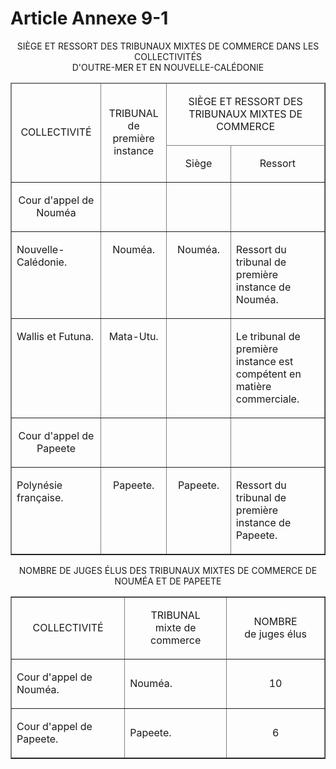 # Article Annexe 9-1

<p align='center'>SIÈGE ET RESSORT DES TRIBUNAUX MIXTES DE COMMERCE DANS LES COLLECTIVITÉS<br/>D'OUTRE-MER ET EN NOUVELLE-CALÉDONIE</p><table border='1' cellSpacing='1' width='740' align='center' cellPadding='0'><thead><tr><td rowSpan='2' width='130'><p align='center'>COLLECTIVITÉ</p></td><td rowSpan='2' width='91'><p align='center'>TRIBUNAL<br/>de première instance</p></td><td colSpan='2'><p align='center'>SIÈGE ET RESSORT DES TRIBUNAUX MIXTES DE COMMERCE</p></td></tr><tr><td width='91'><p align='center'>Siège</p></td><td width='143'><p align='center'>Ressort</p></td></tr></thead><tbody><tr><td vAlign='top'><p align='center'>Cour d'appel de Nouméa</p></td><td vAlign='top'><p align='center'></p><p align='center'></p></td><td vAlign='top'><p align='center'></p><p align='center'></p></td><td vAlign='top'></td></tr><tr><td vAlign='top'><p align='left'>Nouvelle-Calédonie.</p></td><td vAlign='top'><p align='center'>Nouméa.</p></td><td vAlign='top'><p align='center'>Nouméa.</p></td><td vAlign='top'><p>Ressort du tribunal de première instance de Nouméa.</p></td></tr><tr><td vAlign='top'><p align='left'>Wallis et Futuna.</p></td><td vAlign='top'><p align='center'>Mata-Utu.</p></td><td vAlign='top'><p align='center'></p></td><td vAlign='top'><p>Le tribunal de première instance est compétent en matière commerciale.</p></td></tr><tr><td vAlign='top'><p align='center'>Cour d'appel de Papeete</p></td><td vAlign='top'><p align='center'></p></td><td vAlign='top'><p align='center'></p></td><td vAlign='top'></td></tr><tr><td vAlign='top'><p align='left'>Polynésie française.</p></td><td vAlign='top'><p align='center'>Papeete.</p></td><td vAlign='top'><p align='center'>Papeete.</p></td><td vAlign='top'><p>Ressort du tribunal de première instance de Papeete.</p></td></tr></tbody></table><p align='center'></p><p align='center'>NOMBRE DE JUGES ÉLUS DES TRIBUNAUX MIXTES DE COMMERCE DE NOUMÉA ET DE PAPEETE<br/></p><p align='center'></p><p align='center'></p><table border='1' cellSpacing='1' width='740' align='center' cellPadding='0'><tbody><tr><td width='227'><p align='center'>COLLECTIVITÉ</p></td><td width='227'><p align='center'>TRIBUNAL<br/>mixte de commerce</p></td><td width='227'><p align='center'>NOMBRE<br/>de juges élus</p></td></tr><tr><td width='227'><p align='left'>Cour d'appel de Nouméa.</p></td><td width='227'><p align='left'>Nouméa.</p></td><td width='227'><p align='center'>10</p></td></tr><tr><td width='227'><p align='left'>Cour d'appel de Papeete.</p></td><td width='227'><p align='left'>Papeete.</p></td><td width='227'><p align='center'>6</p></td></tr></tbody></table><p align='left'></p><p align='left'></p><p align='left'></p><p align='left'></p>